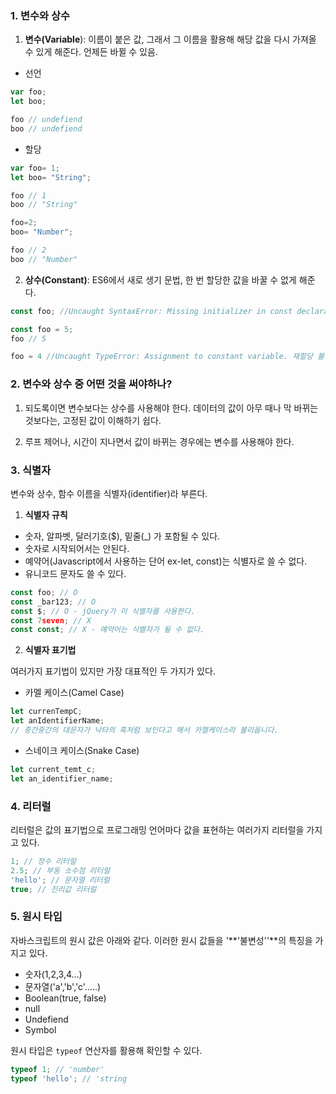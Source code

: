 ### 1. 변수와 상수

1) **변수(Variable**): 이름이 붙은 값, 그래서 그 이름을 활용해 해당 값을 다시 가져올 수 있게 해준다. 언제든 바뀔 수 있음.

- 선언

```javascript
var foo; 
let boo;

foo // undefiend
boo // undefiend
```

- 할당

```javascript
var foo= 1;
let boo= "String";

foo // 1
boo // "String"

foo=2;
boo= "Number";

foo // 2
boo // "Number"
```

2) **상수(Constant)**: ES6에서 새로 생기 문법, 한 번 할당한 값을 바꿀 수 없게 해준다. 

```javascript
const foo; //Uncaught SyntaxError: Missing initializer in const declaration 상수는 단순히 선언만 하면 SyntaxError에 걸립니다. 반드시 값을 할당해야합니다.

const foo = 5;
foo // 5

foo = 4 //Uncaught TypeError: Assignment to constant variable. 재할당 불가
```



### 2. 변수와 상수 중 어떤 것을 써야하나?

1) 되도록이면 변수보다는 상수를 사용해야 한다. 데이터의 값이 아무 때나 막 바뀌는 것보다는, 고정된 값이 이해하기 쉽다.

2) 루프 제어나, 시간이 지나면서 값이 바뀌는 경우에는 변수를 사용해야 한다. 



### 3. 식별자

변수와 상수, 함수 이름을 식별자(identifier)라 부른다. 

1) **식별자 규칙**

- 숫자, 알파벳, 달러기호($), 밑줄(_) 가 포함될 수 있다.
- 숫자로 시작되어서는 안된다.
- 예약어(Javascript에서 사용하는 단어 ex-let, const)는 식별자로 쓸 수 없다.
- 유니코드 문자도 쓸 수 있다. 

```javascript
const foo; // O
const _bar123; // O
const $; // O - jQuery가 이 식별자를 사용한다.
const 7seven; // X
const const; // X - 예약어는 식별자가 될 수 없다.
```

2) **식별자 표기법**

여러가지 표기법이 있지만 가장 대표적인 두 가지가 있다.

- 카멜 케이스(Camel Case)

```javascript
let currenTempC;
let anIdentifierName;
// 중간중간의 대문자가 낙타의 혹처럼 보인다고 해서 카멜케이스라 불리웁니다.
```

- 스네이크 케이스(Snake Case)

```javascript
let current_temt_c;
let an_identifier_name;
```



### 4. 리터럴

리터럴은 값의 표기법으로 프로그래밍 언어마다 값을 표현하는 여러가지 리터럴을 가지고 있다.

```javascript
1; // 정수 리터럴
2.5; // 부동 소수점 리터럴
'hello'; // 문자열 리터럴
true; // 진리값 리터럴
```



### 5. 원시 타입

자바스크립트의 원시 값은 아래와 같다. 이러한 원시 값들을 '**'불변성''**의 특징을 가지고 있다. 

- 숫자(1,2,3,4...)
- 문자열('a','b','c'…..)
- Boolean(true, false)
- null
- Undefiend
- Symbol

원시 타입은 ```typeof``` 연산자를 활용해 확인할 수 있다.

```javascript
typeof 1; // 'number'
typeof 'hello'; // 'string
```